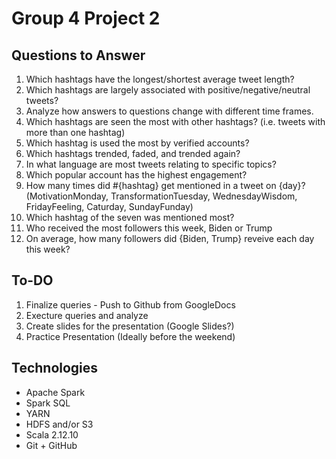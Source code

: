 # Group 4 Project 2

## Questions to Answer
1. Which hashtags have the longest/shortest average tweet length? 
2. Which hashtags are largely associated with positive/negative/neutral tweets? 
3. Analyze how answers to questions change with different time frames.
4. Which hashtags are seen the most with other hashtags? (i.e. tweets with more than one hashtag)
5. Which hashtag is used the most by verified accounts?
6. Which hashtags trended, faded, and trended again?
7. In what language are most tweets relating to specific topics?
8. Which popular account has the highest engagement? 
9. How many times did #{hashtag} get mentioned in a tweet on {day}? (MotivationMonday, TransformationTuesday, WednesdayWisdom, FridayFeeling, Caturday, SundayFunday)
10. Which hashtag of the seven was mentioned most?
11. Who received the most followers this week, Biden or Trump
12. On average, how many followers did {Biden, Trump} reveive each day this week?

## To-DO
1. Finalize queries - Push to Github from GoogleDocs
2. Execture queries and analyze
3. Create slides for the presentation (Google Slides?)
4. Practice Presentation (Ideally before the weekend)

## Technologies
- Apache Spark
- Spark SQL
- YARN
- HDFS and/or S3
- Scala 2.12.10
- Git + GitHub